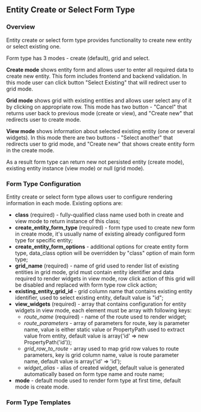 Entity Create or Select Form Type
---------------------------------

### Overview

Entity create or select form type provides functionality to create new entity or select existing one.

Form type has 3 modes - create (default), grid and select.

**Create mode** shows entity form and allows user to enter all required data to create new entity. This form
includes frontend and backend validation. In this mode user can click button "Select Existing"
that will redirect user to grid mode.

**Grid mode** shows grid with existing entities and allows user select any of it by clicking on appropriate row.
This mode has two button - "Cancel" that returns user back to previous mode (create or view), and "Create new"
that redirects user to create mode.

**View mode** shows information about selected existing entity (one or several widgets). In this mode there are
two buttons - "Select another" that redirects user to grid mode, and "Create new" that shows create entity form
in the create mode.

As a result form type can return new not persisted entity (create mode), existing entity instance (view mode) or
null (grid mode).


### Form Type Configuration

Entity create or select form type allows user to configure rendering information in each mode. Existing options are:

* **class** (required) - fully-qualified class name used both in create and view mode to return instance of this class;
* **create_entity_form_type** (required) - form type used to create new form in create mode,
it's usually name of existing already configured form type for specific entity;
* **create_entity_form_options** - additional options for create entity form type, data_class option will be
overridden by "class" option of main form type;
* **grid_name** (required) - name of grid used to render list of existing entities in grid mode, grid must contain
entity identifier and data required to render widgets in view mode, row click action of this grid will be disabled
and replaced with form type row click action;
* **existing_entity_grid_id** - grid column name that contains existing entity identifier, used to select
existing entity, default value is "id";
* **view_widgets** (required) - array that contains configuration for entity widgets in view mode, each element
must be array with following keys:
    * *route_name* (required) - name of the route used to render widget;
    * *route_parameters* - array of parameters for route, key is parameter name, value is either static value or
    PropertyPath used to extract value from entity, default value is array('id' => new PropertyPath('id'));
    * *grid_row_to_route* - array used to map grid row values to route parameters, key is grid column name,
    value is route parameter name, default value is array('id' => 'id');
    * *widget_alias* - alias of created widget, default value is generated automatically based on form type name
    and route name;
* **mode** - default mode used to render form type at first time, default mode is create mode.

### Form Type Templates
